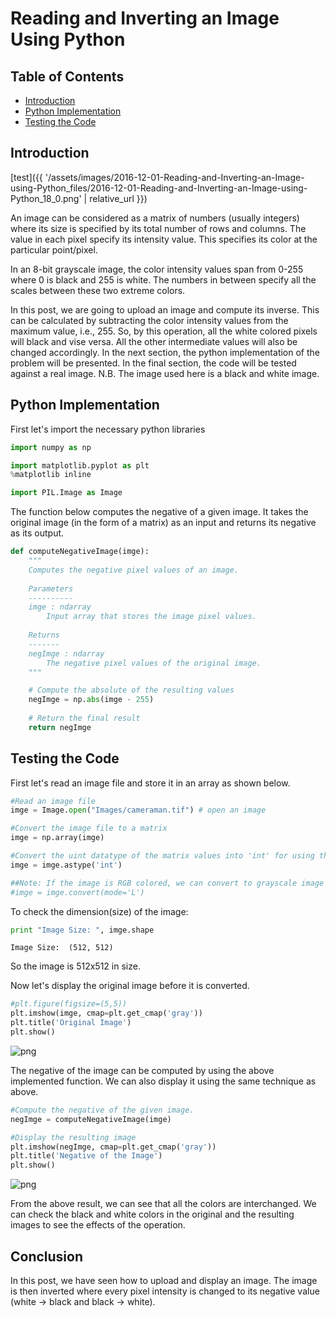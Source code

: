 
# Reading and Inverting an Image Using Python

## Table of Contents
* [Introduction](#Introduction)
* [Python Implementation](#Implementation)
* [Testing the Code](#Testing)

<a name="Introduction"></a>

## Introduction

[test]({{ '/assets/images/2016-12-01-Reading-and-Inverting-an-Image-using-Python_files/2016-12-01-Reading-and-Inverting-an-Image-using-Python_18_0.png' | relative_url }})

An image can be considered as a matrix of numbers (usually integers) where its size is specified by its total number of rows and columns. The value in each pixel specify its intensity value. This specifies its color at the particular point/pixel.

In an 8-bit grayscale image, the color intensity values span from 0-255 where 0 is black and 255 is white. The numbers in between specify all the scales between these two extreme colors.

In this post, we are going to upload an image and compute its inverse. This can be calculated by subtracting the color intensity values from the maximum value, i.e., 255. So, by this operation, all the white colored pixels will black and vise versa. All the other intermediate values will also be changed accordingly. In the next section, the python implementation of the problem will be presented. In the final section, the code will be tested against a real image.
N.B. The image used here is a black and white image.

<a name="Implementation"></a>

## Python Implementation

First let's import the necessary python libraries


```python
import numpy as np

import matplotlib.pyplot as plt
%matplotlib inline

import PIL.Image as Image 
```

The function below computes the negative of a given image. It takes the original image (in the form of a matrix) as an input and returns its negative as its output.


```python
def computeNegativeImage(imge):
    """
    Computes the negative pixel values of an image.
    
    Parameters
    ----------
    imge : ndarray
        Input array that stores the image pixel values.
    
    Returns
    -------
    negImge : ndarray
        The negative pixel values of the original image.
    """

    # Compute the absolute of the resulting values
    negImge = np.abs(imge - 255)
    
    # Return the final result
    return negImge       
```

<a name="Testing"><a/>

## Testing the Code

First let's read an image file and store it in an array as shown below.


```python
#Read an image file
imge = Image.open("Images/cameraman.tif") # open an image

#Convert the image file to a matrix
imge = np.array(imge)

#Convert the uint datatype of the matrix values into 'int' for using the negative values
imge = imge.astype('int')

##Note: If the image is RGB colored, we can convert to grayscale image as follows 
#imge = imge.convert(mode='L')
```

To check the dimension(size) of the image:


```python
print "Image Size: ", imge.shape
```

    Image Size:  (512, 512)


So the image is 512x512 in size.

Now let's display the original image before it is converted.


```python
#plt.figure(figsize=(5,5))
plt.imshow(imge, cmap=plt.get_cmap('gray'))
plt.title('Original Image')
plt.show()
```


![png](https://github.com/tesfagabir/tesfagabir.github.io/blob/master/assets/images/2016-12-01-Reading-and-Inverting-an-Image-using-Python_files/2016-12-01-Reading-and-Inverting-an-Image-using-Python_18_0.png)


The negative of the image can be computed by using the above implemented function. We can also display it using the same technique as above.


```python
#Compute the negative of the given image.
negImge = computeNegativeImage(imge)

#Display the resulting image
plt.imshow(negImge, cmap=plt.get_cmap('gray'))
plt.title('Negative of the Image')
plt.show()
```


![png](https://github.com/tesfagabir/tesfagabir.github.io/blob/master/assets/images/2016-12-01-Reading-and-Inverting-an-Image-using-Python_files/2016-12-01-Reading-and-Inverting-an-Image-using-Python_20_0.png)


From the above result, we can see that all the colors are interchanged. We can check the black and white colors in the original and the resulting images to see the effects of the operation.

## Conclusion

In this post, we have seen how to upload and display an image. The image is then inverted where every pixel intensity is changed to its negative value (white -> black and black -> white).
